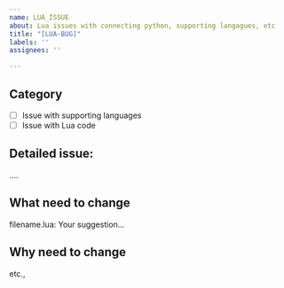 ```yaml
---
name: LUA_ISSUE
about: Lua issues with connecting python, supporting langagues, etc
title: "[LUA-BUG]"
labels: ''
assignees: ''

---
```


## Category

- [ ] Issue with supporting languages
- [ ] Issue with Lua code 

## Detailed issue:

....

## What need to change
filename.lua:
Your suggestion...

## Why need to change
etc.,
